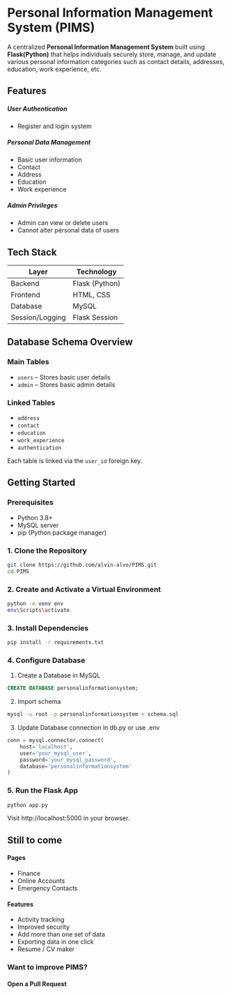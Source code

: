 #  Personal Information Management System (PIMS)

A centralized **Personal Information Management System** built using **Flask(Python)** that helps individuals securely store, manage, and update various personal information categories such as contact details, addresses, education, work experience, etc.


##  Features

##### **User Authentication**
  - Register and login system

##### **Personal Data Management**
  - Basic user information
  - Contact
  - Address
  - Education 
  - Work experience
 
##### **Admin Privileges**
  - Admin can view or delete users
  - Cannot alter personal data of users


##  Tech Stack

| Layer          | Technology      |
|----------------|-----------------|
| Backend        | Flask (Python)  |
| Frontend       | HTML, CSS       |
| Database       | MySQL           |
| Session/Logging| Flask Session   |



##  Database Schema Overview

###  Main Tables

- `users` – Stores basic user details
- `admin` – Stores basic admin details

###  Linked Tables

- `address`
- `contact`
- `education`
- `work_experience`
- `authentication`

Each table is linked via the `user_id` foreign key.


##  Getting Started

###  Prerequisites

- Python 3.8+ 
- MySQL server
- pip (Python package manager)

### 1. Clone the Repository
```bash
git clone https://github.com/alvin-alvo/PIMS.git
cd PIMS
```

### 2. Create and Activate a Virtual Environment
```sh
python -m venv env
env\Scripts\activate
```

### 3. Install Dependencies
```sh
pip install -r requirements.txt
```

### 4. Configure Database
1. Create a Database in MySQL 
```sql
CREATE DATABASE personalinformationsystem;
```
2. Import schema
```bash
mysql -u root -p personalinformationsystem < schema.sql
```
3. Update Database connection in db.py or use .env
```python
conn = mysql.connector.connect(
    host='localhost',
    user='your_mysql_user',
    password='your_mysql_password',
    database='personalinformationsystem'
)
```

### 5. Run the Flask App
```bash
python app.py
```
Visit http://localhost:5000 in your browser.

## Still to come

#### Pages
- Finance 
- Online Accounts
- Emergency Contacts
#### Features
- Activity tracking
- Improved security
- Add more than one set of data
- Exporting data in one click 
- Resume / CV maker

### Want to improve PIMS?
#### Open a Pull Request

